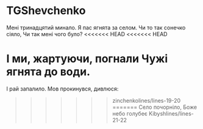 # TGShevchenko

Мені тринадцятий минало.
Я пас ягнята за селом.
Чи то так сонечко сіяло,
Чи так мені чого було?
<<<<<<< HEAD
<<<<<<< HEAD

І ми, жартуючи, погнали
Чужі ягнята до води.
=======
І рай запалило.
Мов прокинувся, дивлюся:
>>>>>>> zinchenkolines/lines-19-20
=======
Село почорніло,
Боже небо голубеє
>>>>>>> Kibyshlines/lines-21-22
